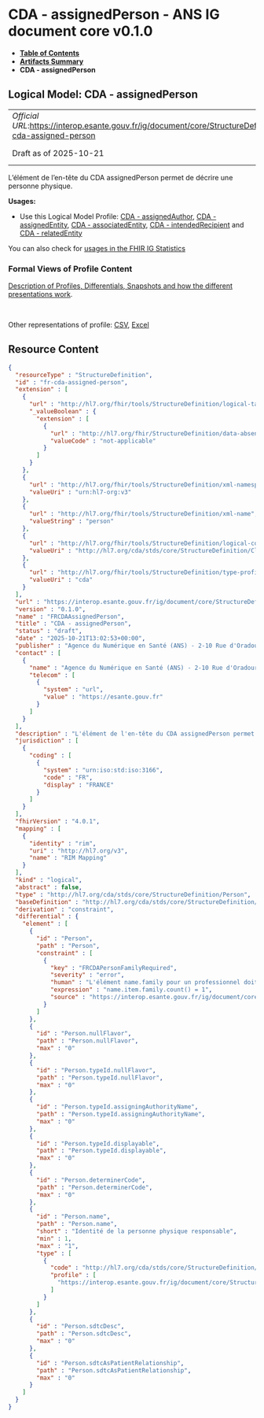# CDA - assignedPerson - ANS IG document core v0.1.0

* [**Table of Contents**](toc.md)
* [**Artifacts Summary**](artifacts.md)
* **CDA - assignedPerson**

## Logical Model: CDA - assignedPerson 

| | |
| :--- | :--- |
| *Official URL*:https://interop.esante.gouv.fr/ig/document/core/StructureDefinition/fr-cda-assigned-person | *Version*:0.1.0 |
| Draft as of 2025-10-21 | *Computable Name*:FRCDAAssignedPerson |

 
L’élément de l’en-tête du CDA assignedPerson permet de décrire une personne physique. 

**Usages:**

* Use this Logical Model Profile: [CDA - assignedAuthor](StructureDefinition-fr-cda-assigned-author.md), [CDA - assignedEntity](StructureDefinition-fr-cda-assigned-entity.md), [CDA - associatedEntity](StructureDefinition-fr-cda-associated-entity.md), [CDA - intendedRecipient](StructureDefinition-fr-cda-intended-recipient.md) and [CDA - relatedEntity](StructureDefinition-fr-cda-related-entity.md)

You can also check for [usages in the FHIR IG Statistics](https://packages2.fhir.org/xig/ans.document.fr.core|current/StructureDefinition/fr-cda-assigned-person)

### Formal Views of Profile Content

 [Description of Profiles, Differentials, Snapshots and how the different presentations work](http://build.fhir.org/ig/FHIR/ig-guidance/readingIgs.html#structure-definitions). 

 

Other representations of profile: [CSV](StructureDefinition-fr-cda-assigned-person.csv), [Excel](StructureDefinition-fr-cda-assigned-person.xlsx) 



## Resource Content

```json
{
  "resourceType" : "StructureDefinition",
  "id" : "fr-cda-assigned-person",
  "extension" : [
    {
      "url" : "http://hl7.org/fhir/tools/StructureDefinition/logical-target",
      "_valueBoolean" : {
        "extension" : [
          {
            "url" : "http://hl7.org/fhir/StructureDefinition/data-absent-reason",
            "valueCode" : "not-applicable"
          }
        ]
      }
    },
    {
      "url" : "http://hl7.org/fhir/tools/StructureDefinition/xml-namespace",
      "valueUri" : "urn:hl7-org:v3"
    },
    {
      "url" : "http://hl7.org/fhir/tools/StructureDefinition/xml-name",
      "valueString" : "person"
    },
    {
      "url" : "http://hl7.org/fhir/tools/StructureDefinition/logical-container",
      "valueUri" : "http://hl7.org/cda/stds/core/StructureDefinition/ClinicalDocument"
    },
    {
      "url" : "http://hl7.org/fhir/tools/StructureDefinition/type-profile-style",
      "valueUri" : "cda"
    }
  ],
  "url" : "https://interop.esante.gouv.fr/ig/document/core/StructureDefinition/fr-cda-assigned-person",
  "version" : "0.1.0",
  "name" : "FRCDAAssignedPerson",
  "title" : "CDA - assignedPerson",
  "status" : "draft",
  "date" : "2025-10-21T13:02:53+00:00",
  "publisher" : "Agence du Numérique en Santé (ANS) - 2-10 Rue d'Oradour-sur-Glane, 75015 Paris",
  "contact" : [
    {
      "name" : "Agence du Numérique en Santé (ANS) - 2-10 Rue d'Oradour-sur-Glane, 75015 Paris",
      "telecom" : [
        {
          "system" : "url",
          "value" : "https://esante.gouv.fr"
        }
      ]
    }
  ],
  "description" : "L'élément de l'en-tête du CDA assignedPerson permet de décrire une personne physique.",
  "jurisdiction" : [
    {
      "coding" : [
        {
          "system" : "urn:iso:std:iso:3166",
          "code" : "FR",
          "display" : "FRANCE"
        }
      ]
    }
  ],
  "fhirVersion" : "4.0.1",
  "mapping" : [
    {
      "identity" : "rim",
      "uri" : "http://hl7.org/v3",
      "name" : "RIM Mapping"
    }
  ],
  "kind" : "logical",
  "abstract" : false,
  "type" : "http://hl7.org/cda/stds/core/StructureDefinition/Person",
  "baseDefinition" : "http://hl7.org/cda/stds/core/StructureDefinition/Person",
  "derivation" : "constraint",
  "differential" : {
    "element" : [
      {
        "id" : "Person",
        "path" : "Person",
        "constraint" : [
          {
            "key" : "FRCDAPersonFamilyRequired",
            "severity" : "error",
            "human" : "L'élément name.family pour un professionnel doit être présent au moins une fois pour identifier la personne.",
            "expression" : "name.item.family.count() = 1",
            "source" : "https://interop.esante.gouv.fr/ig/document/core/StructureDefinition/fr-cda-assigned-person"
          }
        ]
      },
      {
        "id" : "Person.nullFlavor",
        "path" : "Person.nullFlavor",
        "max" : "0"
      },
      {
        "id" : "Person.typeId.nullFlavor",
        "path" : "Person.typeId.nullFlavor",
        "max" : "0"
      },
      {
        "id" : "Person.typeId.assigningAuthorityName",
        "path" : "Person.typeId.assigningAuthorityName",
        "max" : "0"
      },
      {
        "id" : "Person.typeId.displayable",
        "path" : "Person.typeId.displayable",
        "max" : "0"
      },
      {
        "id" : "Person.determinerCode",
        "path" : "Person.determinerCode",
        "max" : "0"
      },
      {
        "id" : "Person.name",
        "path" : "Person.name",
        "short" : "Identité de la personne physique responsable",
        "min" : 1,
        "max" : "1",
        "type" : [
          {
            "code" : "http://hl7.org/cda/stds/core/StructureDefinition/PN",
            "profile" : [
              "https://interop.esante.gouv.fr/ig/document/core/StructureDefinition/fr-cda-name"
            ]
          }
        ]
      },
      {
        "id" : "Person.sdtcDesc",
        "path" : "Person.sdtcDesc",
        "max" : "0"
      },
      {
        "id" : "Person.sdtcAsPatientRelationship",
        "path" : "Person.sdtcAsPatientRelationship",
        "max" : "0"
      }
    ]
  }
}

```
